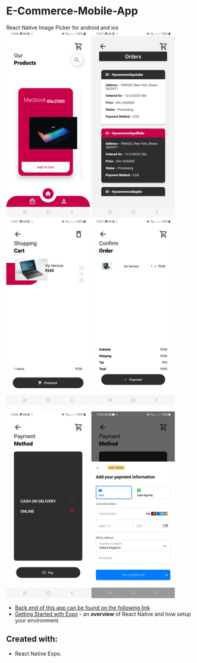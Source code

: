 ﻿# E-Commerce-Mobile-App

React Native Image Picker for android and ios
<img src = "screenshots/Screenshot_20240318_130833_ExpoGo.jpg"  height="500">
<img src = "screenshots/Screenshot_20240318_130724_Expo.jpg"   height="500">
<img src = "screenshots/Screenshot_20240318_130715_Expo.jpg"   height="500">
<img src = "screenshots/Screenshot_20240318_130707_Expo.jpg"   height="500">

<img src = "screenshots/Screenshot_20240318_130659_Expo.jpg"   height="500">
<img src = "screenshots/Screenshot_20240318_130643_Expo.jpg"  height="500">

- [Back end of this app can be found on the following link](https://github.com/Mawuli87/E-commerce)
- [Getting Started with Expo](https://reactnative.dev/docs/environment-setup) - an **overview** of React Native and how setup your environment.

## Created with:

- React Native Expo.
